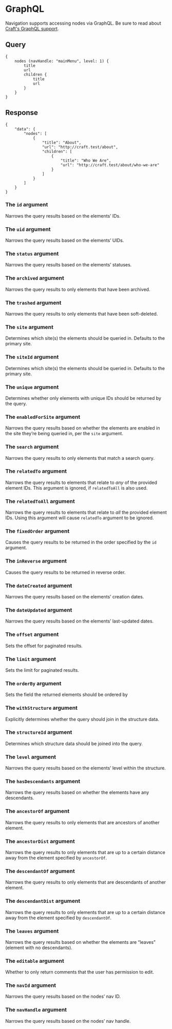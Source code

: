 # GraphQL
Navigation supports accessing nodes via GraphQL. Be sure to read about [Craft's GraphQL support](https://docs.craftcms.com/v3/graphql.html).

## Query

```
{
    nodes (navHandle: "mainMenu", level: 1) {
        title
        url
        children {
            title
            url
        }
    }
}
```

## Response

```
{
    "data": {
        "nodes": [
            {
                "title": "About",
                "url": "http://craft.test/about",
                "children": [
                    {
                        "title": "Who We Are",
                        "url": "http://craft.test/about/who-we-are"
                    }
                ]
            }
        ]
    }
}
```

### The `id` argument
Narrows the query results based on the elements’ IDs.

### The `uid` argument
Narrows the query results based on the elements’ UIDs.

### The `status` argument
Narrows the query results based on the elements’ statuses.

### The `archived` argument
Narrows the query results to only elements that have been archived.

### The `trashed` argument
Narrows the query results to only elements that have been soft-deleted.

### The `site` argument
Determines which site(s) the elements should be queried in. Defaults to the primary site.

### The `siteId` argument
Determines which site(s) the elements should be queried in. Defaults to the primary site.

### The `unique` argument
Determines whether only elements with unique IDs should be returned by the query.

### The `enabledForSite` argument
Narrows the query results based on whether the elements are enabled in the site they’re being queried in, per the `site` argument.

### The `search` argument
Narrows the query results to only elements that match a search query.

### The `relatedTo` argument
Narrows the query results to elements that relate to *any* of the provided element IDs. This argument is ignored, if `relatedToAll` is also used.

### The `relatedToAll` argument
Narrows the query results to elements that relate to *all* the provided element IDs. Using this argument will cause `relatedTo` argument to be ignored.

### The `fixedOrder` argument
Causes the query results to be returned in the order specified by the `id` argument.

### The `inReverse` argument
Causes the query results to be returned in reverse order.

### The `dateCreated` argument
Narrows the query results based on the elements’ creation dates.

### The `dateUpdated` argument
Narrows the query results based on the elements’ last-updated dates.

### The `offset` argument
Sets the offset for paginated results.

### The `limit` argument
Sets the limit for paginated results.

### The `orderBy` argument
Sets the field the returned elements should be ordered by

### The `withStructure` argument
Explicitly determines whether the query should join in the structure data.

### The `structureId` argument
Determines which structure data should be joined into the query.

### The `level` argument
Narrows the query results based on the elements’ level within the structure.

### The `hasDescendants` argument
Narrows the query results based on whether the elements have any descendants.

### The `ancestorOf` argument
Narrows the query results to only elements that are ancestors of another element.

### The `ancestorDist` argument
Narrows the query results to only elements that are up to a certain distance away from the element specified by `ancestorOf`.

### The `descendantOf` argument
Narrows the query results to only elements that are descendants of another element.

### The `descendantDist` argument
Narrows the query results to only elements that are up to a certain distance away from the element specified by `descendantOf`.

### The `leaves` argument
Narrows the query results based on whether the elements are “leaves” (element with no descendants).

### The `editable` argument
Whether to only return comments that the user has permission to edit.

### The `navId` argument
Narrows the query results based on the nodes’ nav ID.

### The `navHandle` argument
Narrows the query results based on the nodes’ nav handle.
